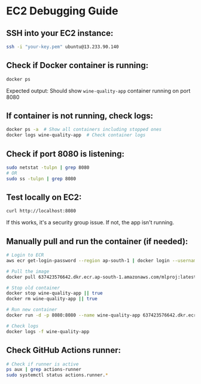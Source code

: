 # EC2 Debugging Guide

## SSH into your EC2 instance:
```bash
ssh -i "your-key.pem" ubuntu@13.233.90.140
```

## Check if Docker container is running:
```bash
docker ps
```
Expected output: Should show `wine-quality-app` container running on port 8080

## If container is not running, check logs:
```bash
docker ps -a  # Show all containers including stopped ones
docker logs wine-quality-app  # Check container logs
```

## Check if port 8080 is listening:
```bash
sudo netstat -tulpn | grep 8080
# OR
sudo ss -tulpn | grep 8080
```

## Test locally on EC2:
```bash
curl http://localhost:8080
```
If this works, it's a security group issue. If not, the app isn't running.

## Manually pull and run the container (if needed):
```bash
# Login to ECR
aws ecr get-login-password --region ap-south-1 | docker login --username AWS --password-stdin 637423576642.dkr.ecr.ap-south-1.amazonaws.com

# Pull the image
docker pull 637423576642.dkr.ecr.ap-south-1.amazonaws.com/mlproj:latest

# Stop old container
docker stop wine-quality-app || true
docker rm wine-quality-app || true

# Run new container
docker run -d -p 8080:8080 --name wine-quality-app 637423576642.dkr.ecr.ap-south-1.amazonaws.com/mlproj:latest

# Check logs
docker logs -f wine-quality-app
```

## Check GitHub Actions runner:
```bash
# Check if runner is active
ps aux | grep actions-runner
sudo systemctl status actions.runner.*
```
